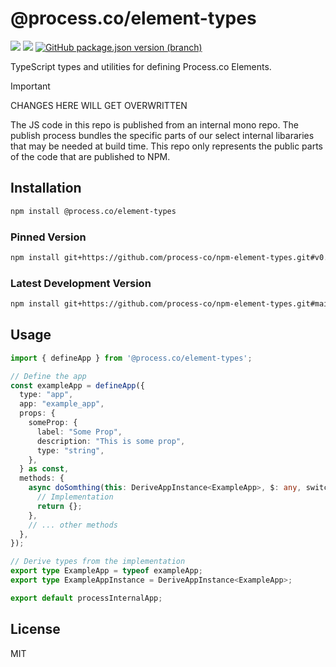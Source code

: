 # @process.co/element-types 
[<img src="https://img.shields.io/npm/v/%40process.co%2Felement-types" />](https://www.npmjs.com/package/@process.co/element-types) 
[<img src="https://img.shields.io/github/v/release/process-co/npm-element-types" />](https://github.com/process-co/npm-element-types/releases/latest) 
[<img alt="GitHub package.json version (branch)" src="https://img.shields.io/github/package-json/v/process-co/npm-element-types/main?color=%23AA00AA" />
](https://github.com/process-co/npm-element-types#main)


TypeScript types and utilities for defining Process.co Elements.




> [!IMPORTANT] 
> CHANGES HERE WILL GET OVERWRITTEN<br/>
> 
> The JS code in this repo is published from an internal mono repo. The publish process bundles the specific parts of our select internal libararies that may be needed at build time. This repo only represents the public parts of the code that are published to NPM.


## Installation

```bash
npm install @process.co/element-types
```

### Pinned Version
```bash
npm install git+https://github.com/process-co/npm-element-types.git#v0.0.1
```

### Latest Development Version
```bash
npm install git+https://github.com/process-co/npm-element-types.git#main
```

## Usage

```typescript
import { defineApp } from '@process.co/element-types';

// Define the app
const exampleApp = defineApp({
  type: "app",
  app: "example_app",
  props: {
    someProp: {
      label: "Some Prop",
      description: "This is some prop",
      type: "string",
    },
  } as const,
  methods: {
    async doSomthing(this: DeriveAppInstance<ExampleApp>, $: any, switchExpression: string, cases: Record<string, unknown>) {
      // Implementation
      return {};
    },
    // ... other methods
  },
});

// Derive types from the implementation
export type ExampleApp = typeof exampleApp;
export type ExampleAppInstance = DeriveAppInstance<ExampleApp>;

export default processInternalApp;

```

## License

MIT 

